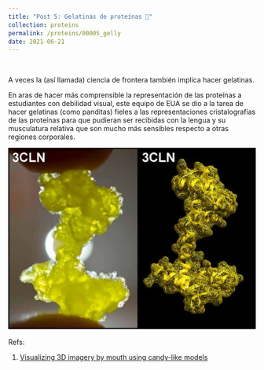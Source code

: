 ```yaml
---
title: "Post 5: Gelatinas de proteínas 🍬"
collection: proteins
permalink: /proteins/00005_gelly
date: 2021-06-21
---
```


&nbsp;

A veces la (así llamada) ciencia de frontera también implica hacer gelatinas. 

En aras de hacer más comprensible la representación de las proteínas a estudiantes con debilidad visual, este equipo de EUA se dio a la tarea de hacer gelatinas (como panditas) fieles a las representaciones cristalografías de las proteínas para que pudieran ser recibidas con la lengua y su musculatura relativa que son mucho más sensibles respecto a otras regiones corporales. 

![img](/images/proteins/00005_candy.jpg)


Refs:

1. [Visualizing 3D imagery by mouth using candy-like models](https://advances.sciencemag.org/content/7/22/eabh0691)


